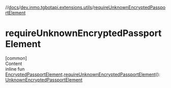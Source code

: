 //[docs](../../index.md)/[dev.inmo.tgbotapi.extensions.utils](index.md)/[requireUnknownEncryptedPassportElement](require-unknown-encrypted-passport-element.md)



# requireUnknownEncryptedPassportElement  
[common]  
Content  
inline fun [EncryptedPassportElement](../dev.inmo.tgbotapi.types.passport.encrypted.abstracts/-encrypted-passport-element/index.md).[requireUnknownEncryptedPassportElement](require-unknown-encrypted-passport-element.md)(): [UnknownEncryptedPassportElement](../dev.inmo.tgbotapi.types.passport.encrypted.abstracts/-unknown-encrypted-passport-element/index.md)  



